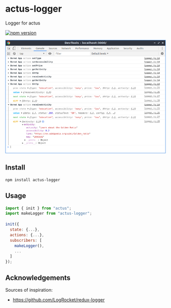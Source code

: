 # actus-logger

Logger for actus

[![npm version](https://img.shields.io/npm/v/actus-logger.svg?style=flat-square)](https://www.npmjs.com/package/actus-logger)

![actus-logger](/packages/actus-logger/screenshot.png)

## Install

```sh
npm install actus-logger
```

## Usage

```js
import { init } from "actus";
import makeLogger from "actus-logger";

init({
  state: {...},
  actions: {...},
  subscribers: [
    makeLogger(),
    ...
  ]
});
```

## Acknowledgements

Sources of inspiration:

- https://github.com/LogRocket/redux-logger
